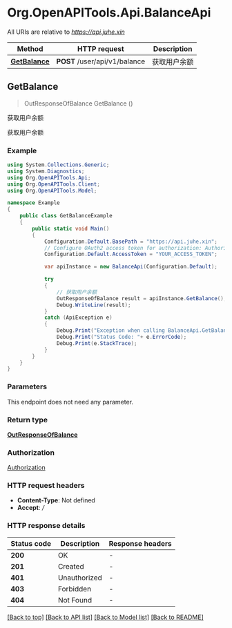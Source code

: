 # Org.OpenAPITools.Api.BalanceApi

All URIs are relative to *https://api.juhe.xin*

Method | HTTP request | Description
------------- | ------------- | -------------
[**GetBalance**](BalanceApi.md#getbalance) | **POST** /user/api/v1/balance | 获取用户余额



## GetBalance

> OutResponseOfBalance GetBalance ()

获取用户余额

获取用户余额

### Example

```csharp
using System.Collections.Generic;
using System.Diagnostics;
using Org.OpenAPITools.Api;
using Org.OpenAPITools.Client;
using Org.OpenAPITools.Model;

namespace Example
{
    public class GetBalanceExample
    {
        public static void Main()
        {
            Configuration.Default.BasePath = "https://api.juhe.xin";
            // Configure OAuth2 access token for authorization: Authorization
            Configuration.Default.AccessToken = "YOUR_ACCESS_TOKEN";

            var apiInstance = new BalanceApi(Configuration.Default);

            try
            {
                // 获取用户余额
                OutResponseOfBalance result = apiInstance.GetBalance();
                Debug.WriteLine(result);
            }
            catch (ApiException e)
            {
                Debug.Print("Exception when calling BalanceApi.GetBalance: " + e.Message );
                Debug.Print("Status Code: "+ e.ErrorCode);
                Debug.Print(e.StackTrace);
            }
        }
    }
}
```

### Parameters

This endpoint does not need any parameter.

### Return type

[**OutResponseOfBalance**](OutResponseOfBalance.md)

### Authorization

[Authorization](../README.md#Authorization)

### HTTP request headers

- **Content-Type**: Not defined
- **Accept**: */*

### HTTP response details
| Status code | Description | Response headers |
|-------------|-------------|------------------|
| **200** | OK |  -  |
| **201** | Created |  -  |
| **401** | Unauthorized |  -  |
| **403** | Forbidden |  -  |
| **404** | Not Found |  -  |

[[Back to top]](#)
[[Back to API list]](../README.md#documentation-for-api-endpoints)
[[Back to Model list]](../README.md#documentation-for-models)
[[Back to README]](../README.md)

